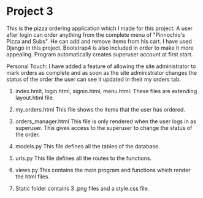 # Project 3

This is the pizza ordering application which I made for this project. A user after login can order anything from the complete menu of "Pinnochio's Pizza and Subs". He can add and remove items from his cart. I have used Django in this project. Bootstrap4 is also included in order to make it more appealing. Program automatically creates superuser account at first start.

Personal Touch:
I have added a feature of allowing the site administrator to mark orders as complete and as soon as the site administrator changes the status of the order the user can see it updated in their my orders tab.



  1. index.hmlt, login.html, signin.html, menu.html:
       These files are extending layout.html file.

  2. my_orders.html
       This file shows the items that the user has ordered.

  3. orders_manager.html
       This file is only rendered when the user logs in as superuser. This gives access to the superuser to change the status of the order.

  4. models.py
       This file defines all the tables of the database.

  5. urls.py
       This file defines all the routes to the functions.

  6. views.py
       This contains the main program and functions which render the html files.

  7. Static folder contains 3 .png files and a style.css file.
